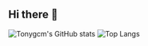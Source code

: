## Hi there 👋

<!--
**Tonygcm/Tonygcm** is a ✨ _special_ ✨ repository because its `README.md` (this file) appears on your GitHub profile.

Here are some ideas to get you started:

- 🔭 I’m currently working on ...
- 🌱 I’m currently learning ...
- 👯 I’m looking to collaborate on ...
- 🤔 I’m looking for help with ...
- 💬 Ask me about ...
- 📫 How to reach me: ...
- 😄 Pronouns: ...
- ⚡ Fun fact: ...
-->


![Tonygcm's GitHub stats](https://github-readme-stats.vercel.app/api?username=Tonygcm&show_icons=true&theme=dark)
![Top Langs](https://github-readme-stats.vercel.app/api/top-langs/?username=Tonygcm&layout=compact&theme=dark)
